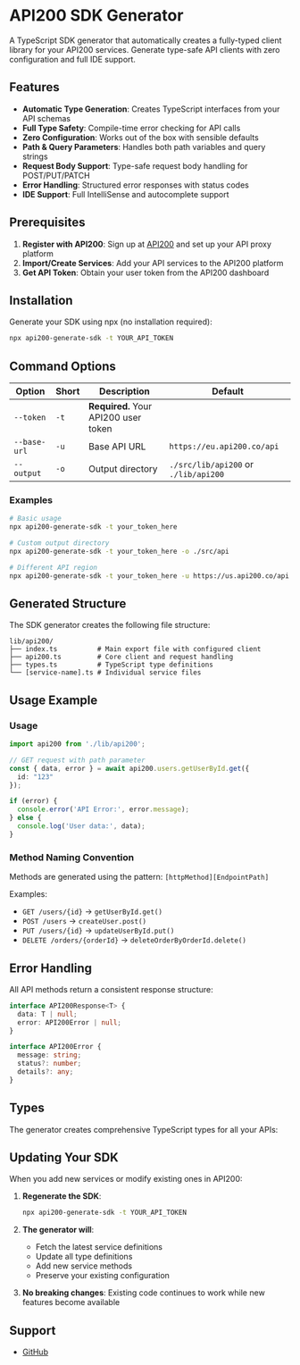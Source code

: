 # API200 SDK Generator

A TypeScript SDK generator that automatically creates a fully-typed client library for your API200 services. Generate type-safe API clients with zero configuration and full IDE support.

## Features

- **Automatic Type Generation**: Creates TypeScript interfaces from your API schemas
- **Full Type Safety**: Compile-time error checking for API calls
- **Zero Configuration**: Works out of the box with sensible defaults
- **Path & Query Parameters**: Handles both path variables and query strings
- **Request Body Support**: Type-safe request body handling for POST/PUT/PATCH
- **Error Handling**: Structured error responses with status codes
- **IDE Support**: Full IntelliSense and autocomplete support

## Prerequisites

1. **Register with API200**: Sign up at [API200](https://api200.co) and set up your API proxy platform
2. **Import/Create Services**: Add your API services to the API200 platform
3. **Get API Token**: Obtain your user token from the API200 dashboard

## Installation

Generate your SDK using npx (no installation required):

```bash
npx api200-generate-sdk -t YOUR_API_TOKEN
```

## Command Options

| Option | Short | Description | Default |
|--------|-------|-------------|---------|
| `--token` | `-t` | **Required.** Your API200 user token ||
| `--base-url` | `-u` | Base API URL | `https://eu.api200.co/api` |
| `--output` | `-o` | Output directory | `./src/lib/api200` or `./lib/api200` |

### Examples

```bash
# Basic usage
npx api200-generate-sdk -t your_token_here

# Custom output directory
npx api200-generate-sdk -t your_token_here -o ./src/api

# Different API region
npx api200-generate-sdk -t your_token_here -u https://us.api200.co/api
```

## Generated Structure

The SDK generator creates the following file structure:

```
lib/api200/
├── index.ts          # Main export file with configured client
├── api200.ts         # Core client and request handling
├── types.ts          # TypeScript type definitions
└── [service-name].ts # Individual service files
```

## Usage Example

### Usage

```typescript
import api200 from './lib/api200';

// GET request with path parameter
const { data, error } = await api200.users.getUserById.get({ 
  id: "123" 
});

if (error) {
  console.error('API Error:', error.message);
} else {
  console.log('User data:', data);
}
```

### Method Naming Convention

Methods are generated using the pattern: `[httpMethod][EndpointPath]`

Examples:
- `GET /users/{id}` → `getUserById.get()`
- `POST /users` → `createUser.post()`
- `PUT /users/{id}` → `updateUserById.put()`
- `DELETE /orders/{orderId}` → `deleteOrderByOrderId.delete()`

## Error Handling

All API methods return a consistent response structure:

```typescript
interface API200Response<T> {
  data: T | null;
  error: API200Error | null;
}

interface API200Error {
  message: string;
  status?: number;
  details?: any;
}
```

## Types

The generator creates comprehensive TypeScript types for all your APIs:

## Updating Your SDK

When you add new services or modify existing ones in API200:

1. **Regenerate the SDK**:
   ```bash
   npx api200-generate-sdk -t YOUR_API_TOKEN
   ```

2. **The generator will**:
    - Fetch the latest service definitions
    - Update all type definitions
    - Add new service methods
    - Preserve your existing configuration

3. **No breaking changes**: Existing code continues to work while new features become available

## Support

- [GitHub](https://github.com/API-200/api200/discussions)
